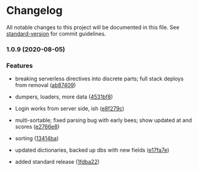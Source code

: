 # Changelog

All notable changes to this project will be documented in this file. See [standard-version](https://github.com/conventional-changelog/standard-version) for commit guidelines.

### 1.0.9 (2020-08-05)


### Features

* breaking serverless directives into discrete parts; full stack deploys from removal ([ab87409](https://github.com/mrflip/lexy/commit/ab874092a7de7117d1df2e60d7258ebccb60af95))
* dumpers, loaders, more data ([4531bf8](https://github.com/mrflip/lexy/commit/4531bf8a5a4d0218bc348dc10a5cbf5b8d2ced18))
* Login works from server side, ish ([e8f279c](https://github.com/mrflip/lexy/commit/e8f279c86d6843f82bdb2cc69a4c107a73fea9fd))
* multi-sortable; fixed parsing bug with early bees; show updated at and scores ([e2766e8](https://github.com/mrflip/lexy/commit/e2766e8bf7090977a4a3c6f12660b5846c331a07))
* sorting ([13414ba](https://github.com/mrflip/lexy/commit/13414ba29b3e3e0f554401f2de56a0f61f163b64))
* updated dictionaries, backed up dbs with new fields ([e17fa7e](https://github.com/mrflip/lexy/commit/e17fa7eaac2b50be62ad6ca2f50be8d3aefa728e))


* added standard release ([1fdba22](https://github.com/mrflip/lexy/commit/1fdba2222238c3c1f8ee6367a35f5ab0ed1ef010))
